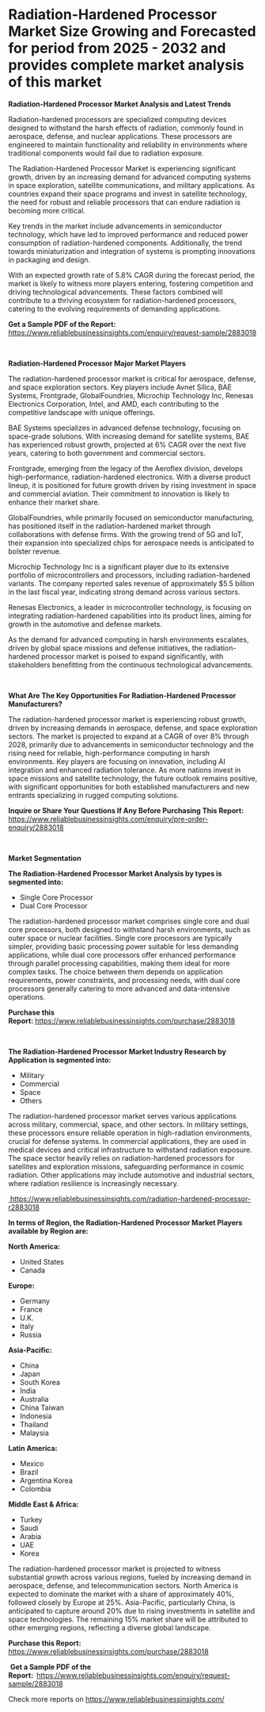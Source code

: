 <p><h1>Radiation-Hardened Processor Market Size Growing and Forecasted for period from 2025 - 2032 and provides complete market analysis of this market</h1></p><p><strong>Radiation-Hardened Processor Market Analysis and Latest Trends</strong></p>
<p><p>Radiation-hardened processors are specialized computing devices designed to withstand the harsh effects of radiation, commonly found in aerospace, defense, and nuclear applications. These processors are engineered to maintain functionality and reliability in environments where traditional components would fail due to radiation exposure. </p><p>The Radiation-Hardened Processor Market is experiencing significant growth, driven by an increasing demand for advanced computing systems in space exploration, satellite communications, and military applications. As countries expand their space programs and invest in satellite technology, the need for robust and reliable processors that can endure radiation is becoming more critical. </p><p>Key trends in the market include advancements in semiconductor technology, which have led to improved performance and reduced power consumption of radiation-hardened components. Additionally, the trend towards miniaturization and integration of systems is prompting innovations in packaging and design. </p><p>With an expected growth rate of 5.8% CAGR during the forecast period, the market is likely to witness more players entering, fostering competition and driving technological advancements. These factors combined will contribute to a thriving ecosystem for radiation-hardened processors, catering to the evolving requirements of demanding applications.</p></p>
<p><strong>Get a Sample PDF of the Report:&nbsp;</strong> <a href="https://www.reliablebusinessinsights.com/enquiry/request-sample/2883018?utm_campaign=2279&utm_medium=2&utm_source=Github&utm_content=ia&utm_term=13032025&utm_id=radiation-hardened-processor">https://www.reliablebusinessinsights.com/enquiry/request-sample/2883018</a></p>
<p>&nbsp;</p>
<p><strong>Radiation-Hardened Processor Major Market Players</strong></p>
<p><p>The radiation-hardened processor market is critical for aerospace, defense, and space exploration sectors. Key players include Avnet Silica, BAE Systems, Frontgrade, GlobalFoundries, Microchip Technology Inc, Renesas Electronics Corporation, Intel, and AMD, each contributing to the competitive landscape with unique offerings.</p><p>BAE Systems specializes in advanced defense technology, focusing on space-grade solutions. With increasing demand for satellite systems, BAE has experienced robust growth, projected at 6% CAGR over the next five years, catering to both government and commercial sectors.</p><p>Frontgrade, emerging from the legacy of the Aeroflex division, develops high-performance, radiation-hardened electronics. With a diverse product lineup, it is positioned for future growth driven by rising investment in space and commercial aviation. Their commitment to innovation is likely to enhance their market share.</p><p>GlobalFoundries, while primarily focused on semiconductor manufacturing, has positioned itself in the radiation-hardened market through collaborations with defense firms. With the growing trend of 5G and IoT, their expansion into specialized chips for aerospace needs is anticipated to bolster revenue.</p><p>Microchip Technology Inc is a significant player due to its extensive portfolio of microcontrollers and processors, including radiation-hardened variants. The company reported sales revenue of approximately $5.5 billion in the last fiscal year, indicating strong demand across various sectors.</p><p>Renesas Electronics, a leader in microcontroller technology, is focusing on integrating radiation-hardened capabilities into its product lines, aiming for growth in the automotive and defense markets. </p><p>As the demand for advanced computing in harsh environments escalates, driven by global space missions and defense initiatives, the radiation-hardened processor market is poised to expand significantly, with stakeholders benefitting from the continuous technological advancements.</p></p>
<p>&nbsp;</p>
<p><strong>What Are The Key Opportunities For Radiation-Hardened Processor Manufacturers?</strong></p>
<p><p>The radiation-hardened processor market is experiencing robust growth, driven by increasing demands in aerospace, defense, and space exploration sectors. The market is projected to expand at a CAGR of over 8% through 2028, primarily due to advancements in semiconductor technology and the rising need for reliable, high-performance computing in harsh environments. Key players are focusing on innovation, including AI integration and enhanced radiation tolerance. As more nations invest in space missions and satellite technology, the future outlook remains positive, with significant opportunities for both established manufacturers and new entrants specializing in rugged computing solutions.</p></p>
<p><strong>Inquire or Share Your Questions If Any Before Purchasing This Report:</strong> <a href="https://www.reliablebusinessinsights.com/enquiry/pre-order-enquiry/2883018?utm_campaign=2279&utm_medium=2&utm_source=Github&utm_content=ia&utm_term=13032025&utm_id=radiation-hardened-processor">https://www.reliablebusinessinsights.com/enquiry/pre-order-enquiry/2883018</a></p>
<p>&nbsp;</p>
<p><strong>Market Segmentation</strong></p>
<p><strong>The Radiation-Hardened Processor Market Analysis by types is segmented into:</strong></p>
<p><ul><li>Single Core Processor</li><li>Dual Core Processor</li></ul></p>
<p><p>The radiation-hardened processor market comprises single core and dual core processors, both designed to withstand harsh environments, such as outer space or nuclear facilities. Single core processors are typically simpler, providing basic processing power suitable for less demanding applications, while dual core processors offer enhanced performance through parallel processing capabilities, making them ideal for more complex tasks. The choice between them depends on application requirements, power constraints, and processing needs, with dual core processors generally catering to more advanced and data-intensive operations.</p></p>
<p><strong>Purchase this Report:&nbsp;</strong><a href="https://www.reliablebusinessinsights.com/purchase/2883018?utm_campaign=2279&utm_medium=2&utm_source=Github&utm_content=ia&utm_term=13032025&utm_id=radiation-hardened-processor">https://www.reliablebusinessinsights.com/purchase/2883018</a></p>
<p>&nbsp;</p>
<p><strong>The Radiation-Hardened Processor Market Industry Research by Application is segmented into:</strong></p>
<p><ul><li>Military</li><li>Commercial</li><li>Space</li><li>Others</li></ul></p>
<p><p>The radiation-hardened processor market serves various applications across military, commercial, space, and other sectors. In military settings, these processors ensure reliable operation in high-radiation environments, crucial for defense systems. In commercial applications, they are used in medical devices and critical infrastructure to withstand radiation exposure. The space sector heavily relies on radiation-hardened processors for satellites and exploration missions, safeguarding performance in cosmic radiation. Other applications may include automotive and industrial sectors, where radiation resilience is increasingly necessary.</p></p>
<p><a href="https://www.reliablebusinessinsights.com/radiation-hardened-processor-r2883018?utm_campaign=2279&utm_medium=2&utm_source=Github&utm_content=ia&utm_term=13032025&utm_id=radiation-hardened-processor">&nbsp;https://www.reliablebusinessinsights.com/radiation-hardened-processor-r2883018</a></p>
<p><strong>In terms of Region, the Radiation-Hardened Processor Market Players available by Region are:</strong></p>
<p>
    <p> <strong> North America: </strong>
        <ul>
            <li>United States</li>
            <li>Canada</li>
        </ul>
        </p> 
    <p> <strong> Europe: </strong>
        <ul>
            <li>Germany</li>
            <li>France</li>
            <li>U.K.</li>
            <li>Italy</li>
            <li>Russia</li>
        </ul>
        </p> 
    <p> <strong> Asia-Pacific: </strong>
        <ul>
            <li>China</li>
            <li>Japan</li>
            <li>South Korea</li>
            <li>India</li>
            <li>Australia</li>
            <li>China Taiwan</li>
            <li>Indonesia</li>
            <li>Thailand</li>
            <li>Malaysia</li>
        </ul>
        </p> 
    <p> <strong> Latin America: </strong>
        <ul>
            <li>Mexico</li>
            <li>Brazil</li>
            <li>Argentina Korea</li>
            <li>Colombia</li>
        </ul>
        </p> 
    <p> <strong> Middle East & Africa: </strong>
        <ul>
            <li>Turkey</li>
            <li>Saudi</li>
            <li>Arabia</li>
            <li>UAE</li>
            <li>Korea</li>
        </ul>
    </p>
    </p>
<p><p>The radiation-hardened processor market is projected to witness substantial growth across various regions, fueled by increasing demand in aerospace, defense, and telecommunication sectors. North America is expected to dominate the market with a share of approximately 40%, followed closely by Europe at 25%. Asia-Pacific, particularly China, is anticipated to capture around 20% due to rising investments in satellite and space technologies. The remaining 15% market share will be attributed to other emerging regions, reflecting a diverse global landscape.</p></p>
<p><strong>Purchase this Report: </strong><a href="https://www.reliablebusinessinsights.com/purchase/2883018?utm_campaign=2279&utm_medium=2&utm_source=Github&utm_content=ia&utm_term=13032025&utm_id=radiation-hardened-processor">https://www.reliablebusinessinsights.com/purchase/2883018</a></p>
<p>&nbsp;<strong>Get a Sample PDF of the Report:&nbsp;&nbsp;</strong><a href="https://www.reliablebusinessinsights.com/enquiry/request-sample/2883018?utm_campaign=2279&utm_medium=2&utm_source=Github&utm_content=ia&utm_term=13032025&utm_id=radiation-hardened-processor">https://www.reliablebusinessinsights.com/enquiry/request-sample/2883018</a></p>
<p><strong></strong></p>
<p>Check more reports on <a href="https://www.reliablebusinessinsights.com/?utm_campaign=2279&utm_medium=2&utm_source=Github&utm_content=ia&utm_term=13032025&utm_id=radiation-hardened-processor">https://www.reliablebusinessinsights.com/</a></p>